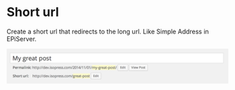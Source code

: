 Short url
==============

Create a short url that redirects to the long url. Like Simple Address in EPiServer.

![](screenshot.png)
